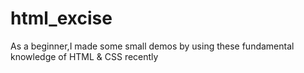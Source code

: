 # html_excise
As a beginner,I made some small demos by using these fundamental knowledge of HTML &amp; CSS recently
